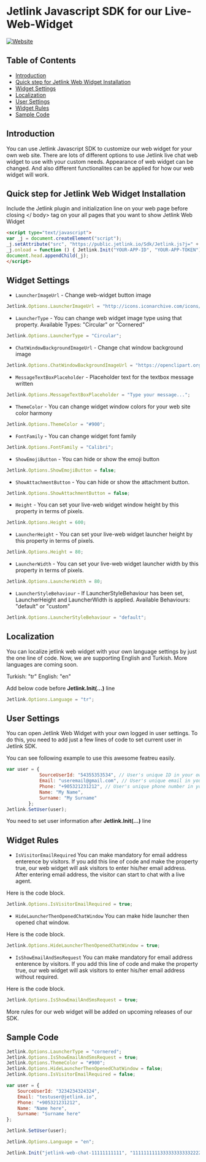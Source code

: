 # Jetlink Javascript SDK for our Live-Web-Widget
[![Website](https://app.jetlink.io/Assets/custom/img/jetlink-logo-medium.png)](https://jetlink.io)
## Table of Contents

- [Introduction](#introduction)
- [Quick step for Jetlink Web Widget Installation](#quick-step-for-jetlink-web-widget-installation)
- [Widget Settings](#widget-settings)
- [Localization](#localization)
- [User Settings](#user-settings)
- [Widget Rules](#widget-rules)
- [Sample Code](#sample-code)

## Introduction

You can use Jetlink Javascript SDK to customize our web widget for your own web site. There are lots of different options to use Jetlink live chat web widget to use with your custom needs. Appearance of web widget can be changed. And also different functionalites can be applied for how our web widget will work. 

## Quick step for Jetlink Web Widget Installation

Include the Jetlink plugin and initialization line on your web page before closing </ body> tag on your all pages that you want to show Jetlink Web Widget
```html
<script type="text/javascript">
var _j = document.createElement("script");
_j.setAttribute("src", "https://public.jetlink.io/Sdk/Jetlink.js?j=" + new Date(Date()).getTime() / 1000);
_j.onload = function () { Jetlink.Init("YOUR-APP-ID", "YOUR-APP-TOKEN"); };
document.head.appendChild(_j);
</script>
```

## Widget Settings

* `LauncherImageUrl` - Change web-widget button image
```javascript
Jetlink.Options.LauncherImageUrl = "http://icons.iconarchive.com/icons/graphicloads/100-flat-2/256/chat-2-icon.png";
```
* `LauncherType` - You can change web widget image type using that property. Available Types: "Circular" or "Cornered"
```javascript
Jetlink.Options.LauncherType = "Circular";
```
* `ChatWindowBackgroundImageUrl` - Change chat window background image
```javascript
Jetlink.Options.ChatWindowBackgroundImageUrl = "https://openclipart.org/image/800px/svg_to_png/232120/lolipop-seamless-pattern.png";
```
* `MessageTextBoxPlaceholder` - Placeholder text  for the textbox message written 
```javascript
Jetlink.Options.MessageTextBoxPlaceholder = "Type your message...";
```
* `ThemeColor` - You can change widget window colors for your web site color harmony
```javascript
Jetlink.Options.ThemeColor = "#900";
```
* `FontFamily` - You can change widget font family
```javascript
Jetlink.Options.FontFamily = "Calibri";
```
* `ShowEmojiButton` - You can hide or show the emoji button
```javascript
Jetlink.Options.ShowEmojiButton = false;
```
* `ShowAttachmentButton` - You can hide or show the attachment button.
```javascript
Jetlink.Options.ShowAttachmentButton = false;
```
* `Height` - You can set your live-web widget window height by this property in terms of pixels.
```javascript
Jetlink.Options.Height = 600;
```
* `LauncherHeight` - You can set your live-web widget launcher height by this property in terms of pixels.
```javascript
Jetlink.Options.Height = 80;
```
* `LauncherWidth` - You can set your live-web widget launcher width by this property in terms of pixels.
```javascript
Jetlink.Options.LauncherWidth = 80;
```
* `LauncherStyleBehaviour` - If LauncherStyleBehaviour has been set, LauncherHeight and LauncherWidth is applied. Available Behaviours: "default" or "custom"
```javascript
Jetlink.Options.LauncherStyleBehaviour = "default";
```

## Localization

You can localize jetlink web widget with your own language settings by just the one line of code. Now, we are supporting English and Turkish. More languages are coming soon.

Turkish: "tr"
English: "en"

Add below code before **Jetlink.Init(...)** line

```javascript
Jetlink.Options.Language = "tr";
```

## User Settings

You can open Jetlink Web Widget with your own logged in user settings. To do this, you need to add just a few lines of code to set current user in Jetlink SDK.

You can see following example to use this awesome featreu easily.

```javascript
var user = {
            SourceUserId: "54355353534", // User's unique ID in your own system
            Email: "useremail@gmail.com", // User's unique email in your own system
            Phone: "+905321231212", // User's unique phone number in your own system
            Name: "My Name",
            Surname: "My Surname"
        };
Jetlink.SetUser(user);
```

You need to set user information after **Jetlink.Init(...)** line

## Widget Rules

* `IsVisitorEmailRequired`
You can make mandatory for email address enterence by visitors. 
If you add this line of code and make the property true, our web widget will ask visitors to enter his/her email address. After entering email address, the visitor can start to chat with a live agent.

Here is the code block.

```javascript
Jetlink.Options.IsVisitorEmailRequired = true;
```

* `HideLauncherThenOpenedChatWindow`
You can make hide launcher then opened chat window.

Here is the code block.

```javascript
Jetlink.Options.HideLauncherThenOpenedChatWindow = true;
```

* `IsShowEmailAndSmsRequest`
You can make mandatory for email address enterence by visitors. 
If you add this line of code and make the property true, our web widget will ask visitors to enter his/her email address without required.

Here is the code block.

```javascript
Jetlink.Options.IsShowEmailAndSmsRequest = true;
```

More rules for our web widget will be added on upcoming releases of our SDK. 

## Sample Code
```javascript
Jetlink.Options.LauncherType = "cornered";
Jetlink.Options.IsShowEmailAndSmsRequest = true;
Jetlink.Options.ThemeColor = "#900";
Jetlink.Options.HideLauncherThenOpenedChatWindow = false; 
Jetlink.Options.IsVisitorEmailRequired = false;

var user = {
    SourceUserId: "3234234324324",
    Email: "testuser@jetlink.io",
    Phone: "+905321231212",
    Name: "Name here",
    Surname: "Surname here"
};

Jetlink.SetUser(user);

Jetlink.Options.Language = "en";

Jetlink.Init("jetlink-web-chat-11111111111", "1111111111333333333332222222");
```


